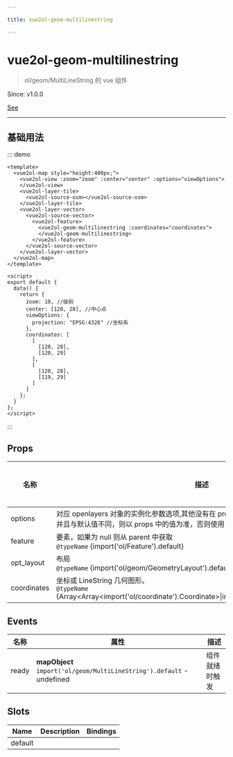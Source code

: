 ```yaml
---

title: vue2ol-geom-multilinestring

---
```


# vue2ol-geom-multilinestring

> ol/geom/MultiLineString 的 vue 组件

Since: v1.0.0

[See](https://openlayers.org/en/latest/apidoc/module-ol_geom_MultiLineString-MultiLineString.html)

---

## 基础用法

::: demo

```vue
<template>
  <vue2ol-map style="height:400px;">
    <vue2ol-view :zoom="zoom" :center="center" :options="viewOptions">
    </vue2ol-view>
    <vue2ol-layer-tile>
      <vue2ol-source-osm></vue2ol-source-osm>
    </vue2ol-layer-tile>
    <vue2ol-layer-vector>
      <vue2ol-source-vector>
        <vue2ol-feature>
          <vue2ol-geom-multilinestring :coordinates="coordinates">
          </vue2ol-geom-multilinestring>
        </vue2ol-feature>
      </vue2ol-source-vector>
    </vue2ol-layer-vector>
  </vue2ol-map>
</template>

<script>
export default {
  data() {
    return {
      zoom: 10, //级别
      center: [120, 28], //中心点
      viewOptions: {
        projection: "EPSG:4326" //坐标系
      },
      coordinates: [
        [
          [120, 28],
          [120, 29]
        ],
        [
          [120, 28],
          [119, 29]
        ]
      ]
    };
  }
};
</script>
```

:::

## Props

| 名称        | 描述                                                                                                                                                  | 类型   | 取值范围 | 默认值 |
| ----------- | ----------------------------------------------------------------------------------------------------------------------------------------------------- | ------ | -------- | ------ |
| options     | 对应 openlayers 对象的实例化参数选项,其他没有在 props 中列举的参数，如果有传入 props 并且与默认值不同，则以 props 中的值为准，否则使用 options 中的值 | object | -        |        |
| feature     | 要素，如果为 null 则从 parent 中获取<br/>`@typeName` {import('ol/Feature').default}                                                                   | object | -        |        |
| opt_layout  | 布局<br/>`@typeName` {import('ol/geom/GeometryLayout').default}                                                                                       | object | -        |        |
| coordinates | 坐标或 LineString 几何图形。<br/>`@typeName` {Array<Array<import('ol/coordinate').Coordinate>\|import('ol/geom/LineString').default>}                 | array  | -        |        |

## Events

| 名称  | 属性                                                                  | 描述           |
| ----- | --------------------------------------------------------------------- | -------------- |
| ready | **mapObject** `import('ol/geom/MultiLineString').default` - undefined | 组件就绪时触发 |

## Slots

| Name    | Description | Bindings |
| ------- | ----------- | -------- |
| default |             |          |
